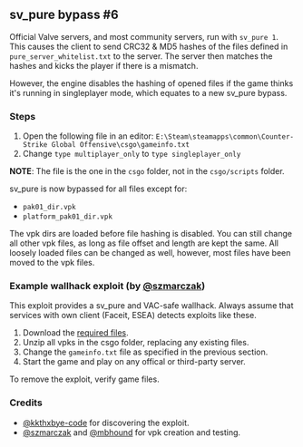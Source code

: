 ## sv\_pure bypass \#6

Official Valve servers, and most community servers, run with `sv_pure 1`. This causes the client to send CRC32 & MD5 hashes of the files defined in `pure_server_whitelist.txt` to the server. The server then matches the hashes and kicks the player if there is a mismatch.

However, the engine disables the hashing of opened files if the game thinks it's running in singleplayer mode, which equates to a new sv_pure bypass.

### Steps

1. Open the following file in an editor: 
`E:\Steam\steamapps\common\Counter-Strike Global Offensive\csgo\gameinfo.txt`
2. Change `type multiplayer_only` to `type singleplayer_only`

**NOTE**: The file is the one in the `csgo` folder, not in the `csgo/scripts` folder.

sv_pure is now bypassed for all files except for:
* `pak01_dir.vpk`
* `platform_pak01_dir.vpk`

The vpk dirs are loaded before file hashing is disabled. You can still change all other vpk files, as long as file offset and length are kept the same. All loosely loaded files can be changed as well, however, most files have been moved to the vpk files.

### Example wallhack exploit (by [@szmarczak](https://github.com/szmarczak))

This exploit provides a sv_pure and VAC-safe wallhack. Always assume that services with own client (Faceit, ESEA) detects exploits like these.

1. Download the [required files](https://gofile.io/d/yc7Ctv).
2. Unzip all vpks in the csgo folder, replacing any existing files.
3. Change the `gameinfo.txt` file as specified in the previous section.
4. Start the game and play on any offical or third-party server.

To remove the exploit, verify game files.

### Credits

* [@kkthxbye-code](https://github.com/kkthxbye-code) for discovering the exploit.
* [@szmarczak](https://github.com/szmarczak) and [@mbhound](https://github.com/mbhound) for vpk creation and testing.
